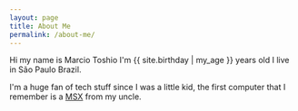 ```yaml
---
layout: page
title: About Me
permalink: /about-me/
---
```


Hi my name is Marcio Toshio I'm {{ site.birthday | my_age }} years old I live in São Paulo Brazil.

I'm a huge fan of tech stuff since I was a little kid, the first computer that I remember is a [MSX] from my uncle. 

[msx]: https://en.wikipedia.org/?title=MSX